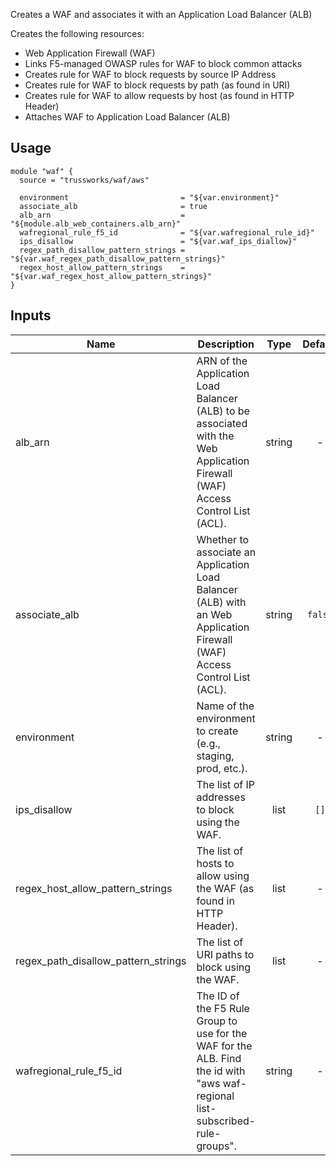 <!-- BEGINNING OF PRE-COMMIT-TERRAFORM DOCS HOOK -->
Creates a WAF and associates it with an Application Load Balancer (ALB)

Creates the following resources:

* Web Application Firewall (WAF)
* Links F5-managed OWASP rules for WAF to block common attacks
* Creates rule for WAF to block requests by source IP Address
* Creates rule for WAF to block requests by path (as found in URI)
* Creates rule for WAF to allow requests by host (as found in HTTP Header)
* Attaches WAF to Application Load Balancer (ALB)


## Usage

```hcl
module "waf" {
  source = "trussworks/waf/aws"

  environment                         = "${var.environment}"
  associate_alb                       = true
  alb_arn                             = "${module.alb_web_containers.alb_arn}"
  wafregional_rule_f5_id              = "${var.wafregional_rule_id}"
  ips_disallow                        = "${var.waf_ips_diallow}"
  regex_path_disallow_pattern_strings = "${var.waf_regex_path_disallow_pattern_strings}"
  regex_host_allow_pattern_strings    = "${var.waf_regex_host_allow_pattern_strings}"
}
```

## Inputs

| Name | Description | Type | Default | Required |
|------|-------------|:----:|:-----:|:-----:|
| alb\_arn | ARN of the Application Load Balancer (ALB) to be associated with the Web Application Firewall (WAF) Access Control List (ACL). | string | - | yes |
| associate\_alb | Whether to associate an Application Load Balancer (ALB) with an Web Application Firewall (WAF) Access Control List (ACL). | string | `false` | no |
| environment | Name of the environment to create (e.g., staging, prod, etc.). | string | - | yes |
| ips\_disallow | The list of IP addresses to block using the WAF. | list | `[]` | no |
| regex\_host\_allow\_pattern\_strings | The list of hosts to allow using the WAF (as found in HTTP Header). | list | - | yes |
| regex\_path\_disallow\_pattern\_strings | The list of URI paths to block using the WAF. | list | - | yes |
| wafregional\_rule\_f5\_id | The ID of the F5 Rule Group to use for the WAF for the ALB.  Find the id with "aws waf-regional list-subscribed-rule-groups". | string | - | yes |

<!-- END OF PRE-COMMIT-TERRAFORM DOCS HOOK -->
